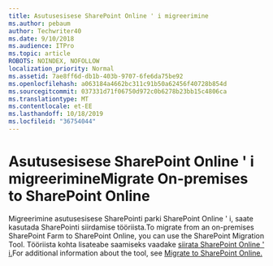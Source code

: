 ```yaml
---
title: Asutusesisese SharePoint Online ' i migreerimine
ms.author: pebaum
author: Techwriter40
ms.date: 9/10/2018
ms.audience: ITPro
ms.topic: article
ROBOTS: NOINDEX, NOFOLLOW
localization_priority: Normal
ms.assetid: 7ae8ff6d-db1b-403b-9707-6fe6da75be92
ms.openlocfilehash: a063184a4662bc311c91b50a62456f40728b854d
ms.sourcegitcommit: 037331d71f06750d972c0b6278b23bb15c4806ca
ms.translationtype: MT
ms.contentlocale: et-EE
ms.lasthandoff: 10/18/2019
ms.locfileid: "36754044"
---
```

# <a name="migrate-on-premises-to-sharepoint-online"></a><span data-ttu-id="bb237-102">Asutusesisese SharePoint Online ' i migreerimine</span><span class="sxs-lookup"><span data-stu-id="bb237-102">Migrate On-premises to SharePoint Online</span></span>

<span data-ttu-id="bb237-103">Migreerimine asutusesisese SharePointi parki SharePoint Online ' i, saate kasutada SharePointi siirdamise tööriista.</span><span class="sxs-lookup"><span data-stu-id="bb237-103">To migrate from an on-premises SharePoint Farm to SharePoint Online, you can use the SharePoint Migration Tool.</span></span> <span data-ttu-id="bb237-104">Tööriista kohta lisateabe saamiseks vaadake [siirata SharePoint Online ' i.](https://go.microsoft.com/fwlink/?linkid=2019574)</span><span class="sxs-lookup"><span data-stu-id="bb237-104">For additional information about the tool, see [Migrate to SharePoint Online.](https://go.microsoft.com/fwlink/?linkid=2019574)</span></span>
  

